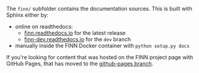 The `finn/` subfolder contains the documentation sources. This is built with
Sphinx either by:

* online on readthedocs:
  - [finn.readthedocs.io](finn.readthedocs.io) for the latest release
  - [finn-dev.readthedocs.io](finn-dev.readthedocs.io) for the `dev` branch
* manually inside the FINN Docker container with `python setup.py docs`

If you're looking for content that was hosted on the FINN project page
with GitHub Pages, that has moved to the [github-pages branch](https://github.com/Xilinx/finn/tree/github-pages).
